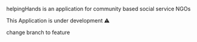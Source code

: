 helpingHands is an application for community based social service NGOs 


This Application is under development ⚠



change branch to feature
